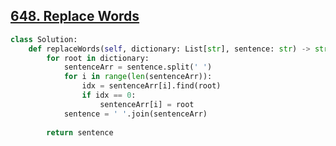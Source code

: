 ## [648. Replace Words](https://leetcode.com/problems/replace-words/)

```python
class Solution:
    def replaceWords(self, dictionary: List[str], sentence: str) -> str:
        for root in dictionary:
            sentenceArr = sentence.split(' ')
            for i in range(len(sentenceArr)):
                idx = sentenceArr[i].find(root)
                if idx == 0:
                    sentenceArr[i] = root
            sentence = ' '.join(sentenceArr)
        
        return sentence
```

